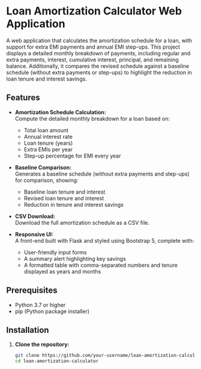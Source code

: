# Loan Amortization Calculator Web Application

A web application that calculates the amortization schedule for a loan, with support for extra EMI payments and annual EMI step-ups. This project displays a detailed monthly breakdown of payments, including regular and extra payments, interest, cumulative interest, principal, and remaining balance. Additionally, it compares the revised schedule against a baseline schedule (without extra payments or step-ups) to highlight the reduction in loan tenure and interest savings.

## Features

- **Amortization Schedule Calculation:**  
  Compute the detailed monthly breakdown for a loan based on:
  - Total loan amount
  - Annual interest rate
  - Loan tenure (years)
  - Extra EMIs per year
  - Step-up percentage for EMI every year

- **Baseline Comparison:**  
  Generates a baseline schedule (without extra payments and step-ups) for comparison, showing:
  - Baseline loan tenure and interest
  - Revised loan tenure and interest
  - Reduction in tenure and interest savings

- **CSV Download:**  
  Download the full amortization schedule as a CSV file.

- **Responsive UI:**  
  A front-end built with Flask and styled using Bootstrap 5, complete with:
  - User-friendly input forms
  - A summary alert highlighting key savings
  - A formatted table with comma-separated numbers and tenure displayed as years and months

## Prerequisites

- Python 3.7 or higher
- pip (Python package installer)

## Installation

1. **Clone the repository:**

   ```bash
   git clone https://github.com/your-username/loan-amortization-calculator.git
   cd loan-amortization-calculator
